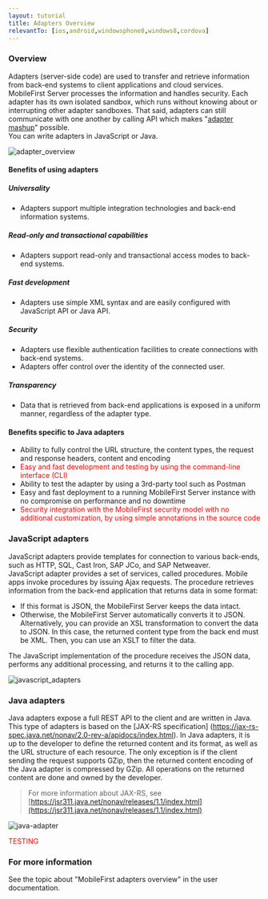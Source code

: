 ```yaml
---
layout: tutorial
title: Adapters Overview
relevantTo: [ios,android,windowsphone8,windows8,cordova]
---
```

### Overview
Adapters (server-side code) are used to transfer and retrieve information from back-end systems to client applications and cloud services. MobileFirst Server processes the information and handles security. Each adapter has its own isolated sandbox, which runs without knowing about or interrupting other adapter sandboxes. That said, adapters can still communicate with one another by calling API which makes "[adapter mashup](../advanced-adapter-usage-mashup)" possible.  
You can write adapters in JavaScript or Java.  

![adapter_overview](adapter_overview_top.jpg)

#### Benefits of using adapters
##### Universality
* Adapters support multiple integration technologies and back-end information systems.

##### Read-only and transactional capabilities
* Adapters support read-only and transactional access modes to back-end systems.

##### Fast development
* Adapters use simple XML syntax and are easily configured with JavaScript API or Java API.

##### Security
* Adapters use flexible authentication facilities to create connections with back-end systems.
* Adapters offer control over the identity of the connected user.

##### Transparency
* Data that is retrieved from back-end applications is exposed in a uniform manner, regardless of the adapter type.  

#### Benefits specific to Java adapters
* Ability to fully control the URL structure, the content types, the request and response headers, content and encoding
* <span style="color:red">Easy and fast development and testing by using the command-line interface (CLI)</span>
* Ability to test the adapter by using a 3rd-party tool such as Postman
* Easy and fast deployment to a running MobileFirst Server instance with no compromise on performance and no downtime
* <span style="color:red">Security integration with the MobileFirst security model with no additional customization, by using simple annotations in the source code</span>  

### JavaScript adapters
JavaScript adapters provide templates for connection to various back-ends, such as HTTP, SQL, Cast Iron, SAP JCo, and SAP Netweaver.  
JavaScript adapter provides a set of services, called procedures. Mobile apps invoke procedures by issuing Ajax requests.
The procedure retrieves information from the back-end application that returns data in some format:

* If this format is JSON, the MobileFirst Server keeps the data intact.
* Otherwise, the MobileFirst Server automatically converts it to JSON. Alternatively, you can provide an XSL transformation to convert the data to JSON. In this case, the returned content type from the back end must be XML. Then, you can use an XSLT to filter the data.

The JavaScript implementation of the procedure receives the JSON data, performs any additional processing, and returns it to the calling app.

![javascript_adapters](javascript_adapters.jpg)

### Java adapters
Java adapters expose a full REST API to the client and are written in Java. This type of adapters is based on the [JAX-RS specification] (https://jax-rs-spec.java.net/nonav/2.0-rev-a/apidocs/index.html).
In Java adapters, it is up to the developer to define the returned content and its format, as well as the URL structure of each resource. The only exception is if the client sending the request supports GZip, then the returned content encoding of the Java adapter is compressed by GZip. All operations on the returned content are done and owned by the developer.

> For more information about JAX-RS, see [https://jsr311.java.net/nonav/releases/1.1/index.html](https://jsr311.java.net/nonav/releases/1.1/index.html)

![java-adapter](java-adapter.jpg)

<span style="color:red">TESTING</span>

### For more information
See the topic about "MobileFirst adapters overview" in the user documentation.
